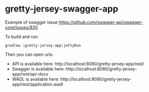 # gretty-jersey-swagger-app
Example of swagger issue https://github.com/swagger-api/swagger-core/issues/830

To build and run:

`gradlew :gretty-jersey-app:jettyRun`

Then you can open urls:

- API is available here:        http://localhost:8080/gretty-jersey-app/rest/
- Swagger is available here:    http://localhost:8080/gretty-jersey-app/rest/api-docs
- WADL is available here:       http://localhost:8080/gretty-jersey-app/rest/application.wadl
